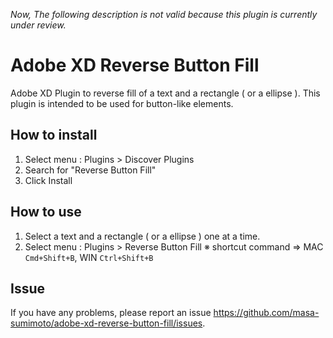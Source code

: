 *Now, The following description is not valid because this plugin is currently under review.*

# Adobe XD Reverse Button Fill
Adobe XD Plugin to reverse fill of a text and a rectangle ( or a ellipse ). 
This plugin is intended to be used for button-like elements.

## How to install
1. Select menu : Plugins > Discover Plugins
2. Search for "Reverse Button Fill"
3. Click Install

## How to use
1. Select a text and a rectangle ( or a ellipse )  one at a time.
2. Select menu : Plugins > Reverse Button Fill
※ shortcut command => MAC `Cmd+Shift+B`, WIN `Ctrl+Shift+B`

## Issue
If you have any problems, please report an issue
https://github.com/masa-sumimoto/adobe-xd-reverse-button-fill/issues.